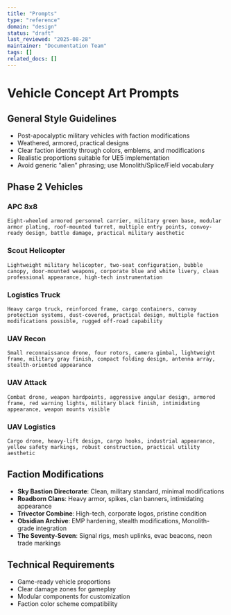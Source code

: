 ```yaml
---
title: "Prompts"
type: "reference"
domain: "design"
status: "draft"
last_reviewed: "2025-08-28"
maintainer: "Documentation Team"
tags: []
related_docs: []
---
```


# Vehicle Concept Art Prompts

## General Style Guidelines
- Post-apocalyptic military vehicles with faction modifications
- Weathered, armored, practical designs
- Clear faction identity through colors, emblems, and modifications
- Realistic proportions suitable for UE5 implementation
- Avoid generic “alien” phrasing; use Monolith/Splice/Field vocabulary

## Phase 2 Vehicles

### APC 8x8

```text
Eight-wheeled armored personnel carrier, military green base, modular armor plating, roof-mounted turret, multiple entry points, convoy-ready design, battle damage, practical military aesthetic
```

### Scout Helicopter

```text
Lightweight military helicopter, two-seat configuration, bubble canopy, door-mounted weapons, corporate blue and white livery, clean professional appearance, high-tech instrumentation
```

### Logistics Truck

```text
Heavy cargo truck, reinforced frame, cargo containers, convoy protection systems, dust-covered, practical design, multiple faction modifications possible, rugged off-road capability
```

### UAV Recon

```text
Small reconnaissance drone, four rotors, camera gimbal, lightweight frame, military gray finish, compact folding design, antenna array, stealth-oriented appearance
```

### UAV Attack  

```text
Combat drone, weapon hardpoints, aggressive angular design, armored frame, red warning lights, military black finish, intimidating appearance, weapon mounts visible
```

### UAV Logistics

```text
Cargo drone, heavy-lift design, cargo hooks, industrial appearance, yellow safety markings, robust construction, practical utility aesthetic
```

## Faction Modifications

- **Sky Bastion Directorate**: Clean, military standard, minimal modifications
- **Roadborn Clans**: Heavy armor, spikes, clan banners, intimidating appearance  
- **Trivector Combine**: High-tech, corporate logos, pristine condition
- **Obsidian Archive**: EMP hardening, stealth modifications, Monolith-grade integration
- **The Seventy-Seven**: Signal rigs, mesh uplinks, evac beacons, neon trade markings

## Technical Requirements

- Game-ready vehicle proportions
- Clear damage zones for gameplay
- Modular components for customization
- Faction color scheme compatibility
